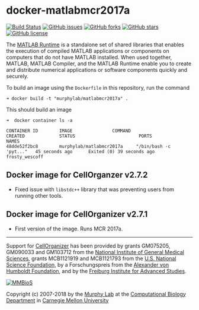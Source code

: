 # docker-matlabmcr2017a

[![Build Status](https://travis-ci.org/icaoberg/docker-matlabmcr2017a.svg?branch=master)](https://travis-ci.org/icaoberg/docker-matlabmcr2017a)
[![GitHub issues](https://img.shields.io/github/issues/icaoberg/docker-matlabmcr2017a.svg)](https://github.com/icaoberg/docker-matlabmcr2017a/issues)
[![GitHub forks](https://img.shields.io/github/forks/icaoberg/docker-matlabmcr2017a.svg)](https://github.com/icaoberg/docker-matlabmcr2017a/network)
[![GitHub stars](https://img.shields.io/github/stars/icaoberg/docker-matlabmcr2017a.svg)](https://github.com/icaoberg/docker-matlabmcr2017a/stargazers)
[![GitHub license](https://img.shields.io/badge/license-GPLv3-blue.svg)](https://raw.githubusercontent.com/icaoberg/docker-matlabmcr2017a/master/LICENSE)

The [MATLAB Runtime](https://www.mathworks.com/products/compiler/matlab-runtime.html) is a standalone set of shared libraries that enables the execution of compiled MATLAB applications or components on computers that do not have MATLAB installed. When used together, MATLAB, MATLAB Compiler, and the MATLAB Runtime enable you to create and distribute numerical applications or software components quickly and securely.

To build an image using the `Dockerfile` in this repository, run the command

```
➜ docker build -t "murphylab/matlabmcr2017a" .
```

This should build an image

```
➜  docker container ls -a

CONTAINER ID        IMAGE               COMMAND                  CREATED             STATUS                        PORTS               NAMES
48dde52f2bc8        murphylab/matlabmcr2017a     "/bin/bash -c 'pyt..."   45 seconds ago      Exited (0) 39 seconds ago                         frosty_wescoff
```

## Docker image for CellOrganzer v2.7.2

* Fixed issue with `libstdc++` library that was preventing users from running other tools.

## Docker image for CellOrganizer v2.7.1

* First version of the image. Runs MCR 2017a.

---

Support for [CellOrganizer](http://cellorganizer.org/) has been provided by grants GM075205, GM090033 and GM103712 from the [National Institute of General Medical Sciences](http://www.nigms.nih.gov/), grants MCB1121919 and MCB1121793 from the [U.S. National Science Foundation](http://nsf.gov/), by a Forschungspreis from the [Alexander von Humboldt Foundation](http://www.humboldt-foundation.de/), and by the [Freiburg Institute for Advanced Studies](http://www.frias.uni-freiburg.de/lifenet?set_language=en).

[![MMBioS](https://i1.wp.com/www.cellorganizer.org/wp-content/uploads/2017/08/MMBioSlogo-e1503517857313.gif?h=60)](http://www.mmbios.org)

Copyright (c) 2007-2018 by the [Murphy Lab](http://murphylab.web.cmu.edu) at the [Computational Biology Department](http://www.cbd.cmu.edu) in [Carnegie Mellon University](http://www.cmu.edu)
